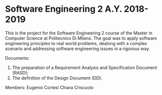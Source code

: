 # Software Engineering 2 A.Y. 2018-2019

This is the project for the Software Engineering 2 course of the Master in Computer Science at Politecnico Di Milano. The goal was to apply software engineering principles to real world problems, dealong with a complex scenario and addressing software engineering issues in a rigorous way. 

Documents:
1. The preparation of a Requirement Analysis and Specification Document (RASD);
2. The definition of the Design Document (DD).

Members:
Eugenio Cortesi
Chiara Criscuolo
